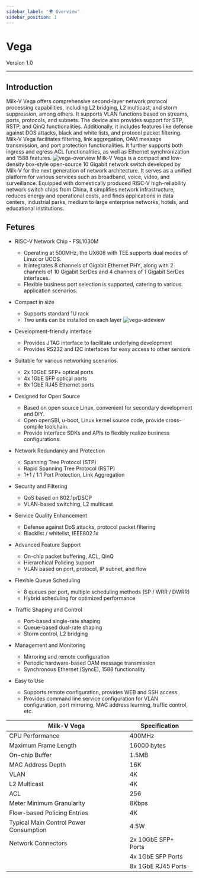 ```yaml
---
sidebar_label: '🌍 Overview'
sidebar_position: 1
---
```


# Vega

Version 1.0 

-------------------------
## Introduction

Milk-V Vega offers comprehensive second-layer network protocol processing capabilities, including L2 bridging, L2 multicast, and storm suppression, among others. It supports VLAN functions based on streams, ports, protocols, and subnets. The device also provides support for STP, RSTP, and QinQ functionalities. Additionally, it includes features like defense against DOS attacks, black and white lists, and protocol packet filtering. Milk-V Vega facilitates filtering, link aggregation, OAM message transmission, and port protection functionalities. It further supports both ingress and egress ACL functionalities, as well as Ethernet synchronization and 1588 features.
![vega-overview](/docs/vega/vega-overview.webp)
Milk-V Vega is a compact and low-density box-style open-source 10 Gigabit network switch developed by Milk-V for the next generation of network architecture. It serves as a unified platform for various services such as broadband, voice, video, and surveillance. Equipped with domestically produced RISC-V high-reliability network switch chips from China, it simplifies network infrastructure, reduces energy and operational costs, and finds applications in data centers, industrial parks, medium to large enterprise networks, hotels, and educational institutions.

## Fetures

- RISC-V Network Chip - FSL1030M
    - Operating at 500MHz, the UX608 with TEE supports dual modes of Linux or UCOS.
    - It integrates 8 channels of Gigabit Ethernet PHY, along with 2 channels of 10 Gigabit SerDes and 4 channels of 1 Gigabit SerDes interfaces.
    - Flexible business port selection is supported, catering to various application scenarios.

- Compact in size
    - Supports standard 1U rack
    - Two units can be installed on each layer
    ![vega-sideview](/docs/vega/vega-side-view.webp)

- Development-friendly interface
    - Provides JTAG interface to facilitate underlying development
    - Provides RS232 and I2C interfaces for easy access to other sensors

- Suitable for various networking scenarios
    - 2x 10GbE SFP+ optical ports
    - 4x 1GbE SFP optical ports
    - 8x 1GbE RJ45 Ethernet ports

- Designed for Open Source
    - Based on open source Linux, convenient for secondary development and DIY.
    - Open openSBI, u-boot, Linux kernel source code, provide cross-compile toolchain.
    - Provide interface SDKs and APIs to flexibly realize business configurations.

- Network Redundancy and Protection
    - Spanning Tree Protocol (STP)
    - Rapid Spanning Tree Protocol (RSTP)
    - 1+1 / 1:1 Port Protection, Link Aggregation

- Security and Filtering
    - QoS based on 802.1p/DSCP
    - VLAN-based switching, L2 multicast

- Service Quality Enhancement
    - Defense against DoS attacks, protocol packet filtering
    - Blacklist / whitelist, IEEE802.1x

-  Advanced Feature Support
    - On-chip packet buffering, ACL, QinQ
    - Hierarchical Policing support
    - VLAN based on port, protocol, IP subnet, and flow

- Flexible Queue Scheduling
    - 8 queues per port, multiple scheduling methods (SP / WRR / DWRR)
    - Hybrid scheduling for optimized performance

- Traffic Shaping and Control
    - Port-based single-rate shaping
    - Queue-based dual-rate shaping
    - Storm control, L2 bridging

- Management and Monitoring
    - Mirroring and remote configuration
    - Periodic hardware-based OAM message transmission
    - Synchronous Ethernet (SyncE), 1588 functionality

- Easy to Use
    - Supports remote configuration, provides WEB and SSH access
    - Provides command line service configuration for VLAN configuration, port mirroring, MAC address learning, traffic control, etc.

| Milk-V Vega                            | Specification       |
| -------------------------------------- | ------------------- |
| CPU Performance                        | 400MHz              |
| Maximum Frame Length                   | 16000 bytes         |
| On-chip Buffer                         | 1.5MB               |
| MAC Address Depth                      | 16K                 |
| VLAN                                   | 4K                  |
| L2 Multicast                           | 4K                  |
| ACL                                    | 256                 |
| Meter Minimum Granularity              | 8Kbps               |
| Flow-based Policing Entries            | 4K                  |
| Typical Main Control Power Consumption | 4.5W                |
| Network Connectors                     | 2x 10GbE SFP+ Ports |
|                                        | 4x 1GbE SFP Ports   |
|                                        | 8x 1GbE RJ45 Ports  |
